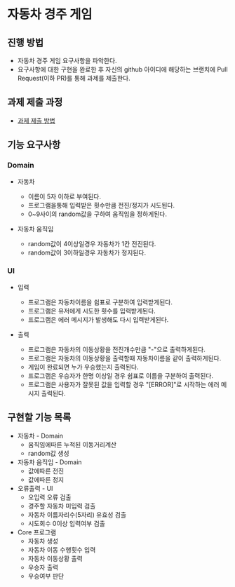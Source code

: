 # 자동차 경주 게임
## 진행 방법
* 자동차 경주 게임 요구사항을 파악한다.
* 요구사항에 대한 구현을 완료한 후 자신의 github 아이디에 해당하는 브랜치에 Pull Request(이하 PR)를 통해 과제를 제출한다.

## 과제 제출 과정
* [과제 제출 방법](https://github.com/next-step/nextstep-docs/tree/master/precourse)

## 기능 요구사항
### Domain
- 자동차
  - 이름이 5자 이하로 부여된다.
  - 프로그램을통해 입력받은 횟수만큼 전진/정지가 시도된다.
  - 0~9사이의 random값을 구하여 움직임을 정하게된다.

- 자동차 움직임 
  - random값이 4이상일경우 자동차가 1칸 전진된다.
  - random값이 3이하일경우 자동차가 정지된다.

### UI
- 입력
    - 프로그램은 자동차이름을 쉼표로 구분하여 입력받게된다.
    - 프로그램은 유저에게 시도한 횟수를 입력받게된다.
    - 프로그램은 에러 메시지가 발생해도 다시 입력받게된다.

- 출력
  - 프로그램은 자동차의 이동상황을 전진개수만큼 "-"으로 출력하게된다.
  - 프로그램은 자동차의 이동상황을 출력할때 자동차이름을 같이 출력하게된다.
  - 게임이 완료되면 누가 우승했는지 출력된다.
  - 프로그램은 우승자가 한명 이상일 경우 쉼표로 이름을 구분하여 출력된다.
  - 프로그램은 사용자가 잘못된 값을 입력할 경우 "[ERROR]"로 시작하는 에러 메시지 출력된다.

## 구현할 기능 목록
  - 자동차 - Domain
    - 움직임에따른 누적된 이동거리계산
    - random값 생성
  - 자동차 움직임 - Domain
    - 값에따른 전진
    - 값에따른 정지
  - 오류출력 - UI
    - 오입력 오류 검출
    - 경주할 자동차 미입력 검출
    - 자동차 이름자리수(5자리) 유효성 검출
    - 시도회수 0이상 입력여부 검출
  - Core 프로그램
    - 자동차 생성
    - 자동차 이동 수행횟수 입력
    - 자동차 이동상황 출력
    - 우승자 출력
    - 우승여부 판단
